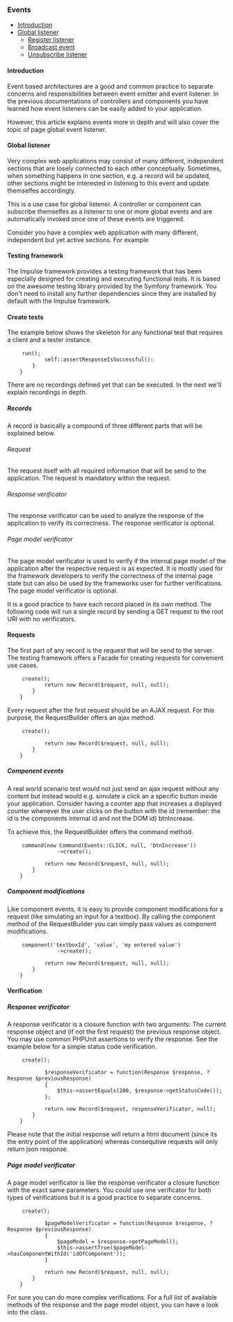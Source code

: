 <h3 class="doc-title">Events</h3>

- [Introduction](#introduction)
- [Global listener](#global-listener)
	- [Register listener](#register-listener)
    - [Broadcast event](#broadcast-event)
    - [Unsubscribe listener](#unsubscribe-listener)


<h4><a id="introduction">Introduction</a></h4>
Event based architectures are a good and common practice to separate concerns and responsibilities between event emitter and event listener. In the previous documentations of controllers and components you have learned how event listeners can be easily added to your application.

However, this article explains events more in depth and will also cover the topic of page global event listener.

<h4><a id="global-listener">Global listener</a></h4>

Very complex web applications may consist of many different, independent sections that are losely connected to each other conceptually. Sometimes, when something happens in one section, e.g. a record will be updated, other sections might be interested in listening to this event and update themselfes accordingly.

This is a use case for global listener. A controller or component can subscribe themselfes as a listener to one or more global events and are automatically invoked once one of these events are triggered.

Consider you have a complex web application with many different, independent but yet active sections. For example 

<h4><a id="testing-framework">Testing framework</a></h4>

The Impulse framework provides a testing framework that has been especially designed for creating and executing functional tests. It is based on the awesome testing library provided by the Symfony framework. You don't need to install any further dependencies since they are installed by default with the Impulse framework.

<h4><a id="create-tests">Create tests</a></h4>

The example below shows the skeleton for any functional test that requires a client and a tester instance.

<pre class="code-white line-numbers language-php">
	<code class="imp-code language-php"><?php

	namespace App\Tests;

	use Impulse\ImpulseBundle\Components\UidHelperTrait;
	use Impulse\ImpulseBundle\Events\Events;
	use Impulse\ImpulseBundle\Tester\Record;
	use Impulse\ImpulseBundle\Tester\Request\Command;
	use Impulse\ImpulseBundle\Tester\Request\RequestBuilder;
	use Impulse\ImpulseBundle\Tester\Response\Response;
	use Impulse\ImpulseBundle\Tester\Tester;
	use Symfony\Bundle\FrameworkBundle\Test\WebTestCase;

	class CounterWebTest extends WebTestCase
	{
        public function testCounter()
        {
            $client = static::createClient();
            $tester = new Tester($client);

            // add recordings here

            $tester->run();
            self::assertResponseIsSuccessful();
        }
	}</code>
</pre>

There are no recordings defined yet that can be executed. In the next we'll explain recordings in depth.

<h5><a id="records">Records</a></h5>

A record is basically a compound of three different parts that will be explained below.

<h6>Request</h6>
The request itself with all required information that will be send to the application. The request is mandatory within the request.

<h6>Response verificator</h6>
The response verificator can be used to analyze the response of the application to verify its correctness. The response verificator is optional.

<h6>Page model verificator</h6>
The page model verificator is used to verify if the internal page model of the application after the respective request is as expected. It is mostly used for the framework developers to verify the correctness of the internal page state but can also be used by the frameworks user for further verifications. The page model verificator is optional.

It is a good practice to have each record placed in its own method. The following code will run a single record by sending a GET request to the root URI with no verificators.

<h4><a id="requests">Requests</a></h4>
The first part of any record is the request that will be send to the server. The testing framework offers a Facade for creating requests for convenient use cases.

<pre class="code-white line-numbers language-php">
	<code class="imp-code language-php"><?php

	namespace App\Tests;

	// other imports
    use Impulse\ImpulseBundle\Tester\Record;
    use Impulse\ImpulseBundle\Tester\Request\RequestBuilder;

	class CounterWebTest extends WebTestCase
	{
        public function initialRequest(): Record
        {
        	$request = RequestBuilder::request('GET', '/')->create();
            return new Record($request, null, null);
        }
	}</code>
</pre>

Every request after the first request should be an AJAX request. For this purpose, the RequestBuilder offers an ajax method.

<pre class="code-white line-numbers language-php">
	<code class="imp-code language-php"><?php

	namespace App\Tests;

	// other imports
    use Impulse\ImpulseBundle\Tester\Record;
    use Impulse\ImpulseBundle\Tester\Request\RequestBuilder;

	class CounterWebTest extends WebTestCase
	{
        public function ajaxRequest(): Record
        {
        	$request = RequestBuilder::ajax('POST', '/_impulse/event/')
            	->create();
           
            return new Record($request, null, null);
        }
	}</code>
</pre>

<h5><a id="component-events">Component events</a></h5>

A real world scenario test would not just send an ajax request without any content but instead would e.g. simulate a click an a specific button inside your application. Consider having a counter app that increases a displayed counter whenever the user clicks on the button with the id (remember: the id is the components internal id and not the DOM id) btnIncrease.

To achieve this, the RequestBuilder offers the <span class="code-hint">command</span> method.

<pre class="code-white line-numbers language-php">
	<code class="imp-code language-php"><?php

	namespace App\Tests;

	// other imports
    use Impulse\ImpulseBundle\Events\Events;
    use Impulse\ImpulseBundle\Tester\Request\Command;

	class CounterWebTest extends WebTestCase
	{
        public function ajaxRequest(): Record
        {
        	$request = RequestBuilder::ajax('POST', '/_impulse/event/')
            	->command(new Command(Events::CLICK, null, 'btnIncrease'))
            	->create();
           
            return new Record($request, null, null);
        }
	}</code>
</pre>

<h5><a id="component-modifications">Component modifications</a></h5>

Like component events, it is easy to provide component modifications for a request (like simulating an input for a textbox). By calling the <span class="code-hint">component</span> method of the <span class="code-hint">RequestBuilder</span> you can simply pass values as component modifications.

<pre class="code-white line-numbers language-php">
	<code class="imp-code language-php"><?php

	namespace App\Tests;

	// other imports
    use Impulse\ImpulseBundle\Events\Events;
    use Impulse\ImpulseBundle\Tester\Request\Command;

	class CounterWebTest extends WebTestCase
	{
        public function ajaxRequest(): Record
        {
        	$request = RequestBuilder::ajax('POST', '/_impulse/event/')
            	->component('textboxId', 'value', 'my entered value')
            	->create();
           
            return new Record($request, null, null);
        }
	}</code>
</pre>

<h4><a id="verification">Verification</a></h4>

<h5><a id="response-verificator">Response verificator</a></h5>
A response verificator is a closure function with two arguments: The current response object and (if not the first request) the previous response object. You may use common PHPUnit assertions to verify the response. See the example below for a simple status code verification.

<pre class="code-white line-numbers language-php">
	<code class="imp-code language-php"><?php

	namespace App\Tests;

	// imports

	class CounterWebTest extends WebTestCase
	{
        public function initialRequest(): Record
        {
        	$request = RequestBuilder::request('GET', '/')->create();
            
            $responseVerificator = function(Response $response, ?Response $previousResponse)
            {
            	$this->assertEquals(200, $response->getStatusCode());
            };
            
            return new Record($request, responseVerificator, null);
        }
	}</code>
</pre>

Please note that the initial response will return a html document (since its the entry point of the application) whereas consequtive requests will only return json response.

<h5><a id="page-model-verificator">Page model verificator</a></h5>
A page model verificator is like the response verificator a closure function with the exact same parameters. You could use one verificator for both types of verifications but it is a good practice to separate concerns.

<pre class="code-white line-numbers language-php">
	<code class="imp-code language-php"><?php

	namespace App\Tests;

	// imports

	class CounterWebTest extends WebTestCase
	{
        public function initialRequest(): Record
        {
        	$request = RequestBuilder::request('GET', '/')->create();
                       
            $pageModelVerificator = function(Response $response, ?Response $previousResponse)
            {
            	$pageModel = $response->getPageModel();
                $this->assertTrue($pageModel->hasComponentWithId('idOfComponent'));
            }
                       
            return new Record($request, null, null);
        }
	}</code>
</pre>

For sure you can do more complex verifications. For a full list of available methods of the response and the page model object, you can have a look into the class.
